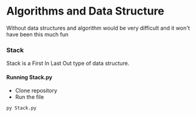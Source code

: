 # Algorithms and Data Structure
Without data structures and algorithm would be very difficult and it won't have been this much fun

### Stack 
Stack is a First In Last Out type of data structure. 

#### Running Stack.py
- Clone repository
- Run the file 
```
py Stack.py
```

